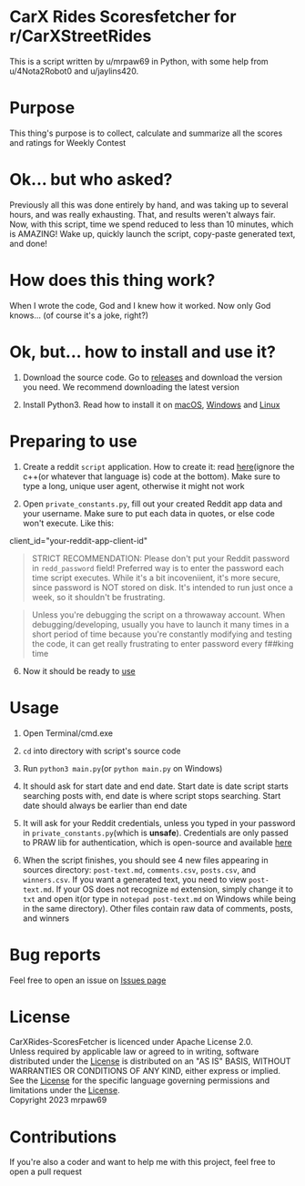 # CarX Rides Scoresfetcher for r/CarXStreetRides

This is a script written by u/mrpaw69 in Python, with some help from u/4Nota2Robot0 and u/jaylins420.

# Purpose

This thing's purpose is to collect, calculate and summarize all the scores and ratings for Weekly Contest

# Ok... but who asked?
Previously all this was done entirely by hand, and was taking up to several hours, and was really exhausting. That, and results weren't always fair. Now, with this script, time we spend reduced to less than 10 minutes, which is AMAZING! Wake up, quickly launch the script, copy-paste generated text, and done!

# How does this thing work?

When I wrote the code, God and I knew how it worked. Now only God knows... (of course it's a joke, right?)

# Ok, but... how to install and use it?

1. Download the source code. Go to [releases](https://github.com/mrpaw69/carxrides-scoresfetcher/releases) and download the version you need. We recommend downloading the latest version

2. Install Python3. Read how to install it on [macOS](./PYMACINSTALL.md), [Windows](./PYWININSTALL.md) and [Linux](./PYLINUXINSTALL.md)

# Preparing to use

1. Create a reddit `script` application. How to create it: read [here](https://redditclient.readthedocs.io/en/latest/oauth/)(ignore the c++(or whatever that language is) code at the bottom). Make sure to type a long, unique user agent, otherwise it might not work

2. Open `private_constants.py`, fill out your created Reddit app data and your username. Make sure to put each data in quotes, or else code won't execute. Like this:

client_id="your-reddit-app-client-id"
>STRICT RECOMMENDATION: Please don't put your Reddit password in `redd_password` field! Preferred way is to enter the password each time script executes. While it's a bit incoveniient, it's more secure, since password is NOT stored on disk. It's intended to run just once a week, so it shouldn't be frustrating.

>Unless you're debugging the script on a throwaway account. When debugging/developing, usually you have to launch it many times in a short period of time because you're constantly modifying and testing the code, it can get really frustrating to enter password every f##king time

6. Now it should be ready to [use](#usage)

# Usage

1. Open Terminal/cmd.exe

2. `cd` into directory with script's source code

3. Run `python3 main.py`(or `python main.py` on Windows)

4. It should ask for start date and end date. Start date is date script starts searching posts with, end date is where script stops searching. Start date should always be earlier than end date

5. It will ask for your Reddit credentials, unless you typed in your password in `private_constants.py`(which is **unsafe**). Credentials are only passed to PRAW lib for authentication, which is open-source and available [here](https://github.com/praw-dev/praw)

6. When the script finishes, you should see 4 new files appearing in sources directory: `post-text.md`, `comments.csv`, `posts.csv`, and `winners.csv`. If you want a generated text, you need to view `post-text.md`. If your OS does not recognize `md` extension, simply change it to `txt` and open it(or type in `notepad post-text.md` on Windows while being in the same directory). Other files contain raw data of comments, posts, and winners

# Bug reports

Feel free to open an issue on [Issues page](https://github.com/mrpaw69/carxrides-scoresfetcher/issues)

# License

CarXRides-ScoresFetcher is licenced under Apache License 2.0.\
Unless required by applicable law or agreed to in writing, software
distributed under the [License](./LICENSE.md) is distributed on an "AS IS" BASIS,
WITHOUT WARRANTIES OR CONDITIONS OF ANY KIND, either express or implied.
See the [License](./LICENSE.md) for the specific language governing permissions and
limitations under the [License](./LICENSE.md).\
Copyright 2023 mrpaw69

# Contributions

If you're also a coder and want to help me with this project, feel free to open a pull request
